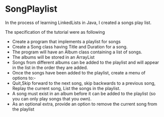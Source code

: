 # SongPlaylist
In the process of learning LinkedLists in Java, I created a songs play list.


The specification of the tutorial were as following

  * Create a program that implements a playlist for songs
  * Create a Song class having Title and Duration for a song.
  * The program will have an Album class containing a list of songs.
  * The albums will be stored in an ArrayList
  * Songs from different albums can be added to the playlist and will appear in the list in the order they are added.
  * Once the songs have been added to the playlist, create a menu of options to:-
  * Quit,Skip forward to the next song, skip backwards to a previous song, Replay the current song, List the songs in the playlist.
  * A song must exist in an album before it can be added to the playlist (so you can only play songs that you own).
  * As an optional extra, provide an option to remove the current song from the playlist
